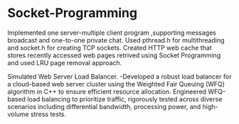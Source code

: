 # Socket-Programming

Implemented one server-multiple client program ,supporting messages
broadcast and one-to-one private chat. Used pthread.h for multithreading and socket.h for creating TCP sockets. Created HTTP
web cache that stores recently accessed web pages retrived using Socket Programming and used LRU page removal approach.

Simulated Web Server Load Balancer. 
  -Developed a robust load balancer for a cloud-based web server cluster using the Weighted Fair Queuing (WFQ) algorithm in C++ to ensure efficient resource allocation.
   Engineered WFQ-based load balancing to prioritize traffic, rigorously tested across diverse scenarios including differential bandwidth, processing power, and high-volume stress tests.
  

  
